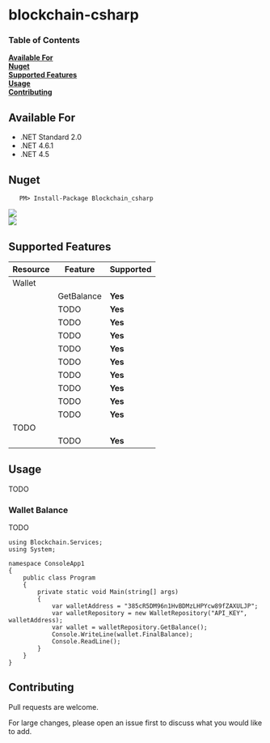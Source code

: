 # blockchain-csharp

### Table of Contents
**[Available For](#available-for)**<br>
**[Nuget](#nuget)**<br>
**[Supported Features](#supported-features)**<br>
**[Usage](#usage)**<br>
**[Contributing](#contributing)**<br>


## Available For
- .NET Standard 2.0
- .NET 4.6.1
- .NET 4.5


## Nuget

 ```
    PM> Install-Package Blockchain_csharp
```
[![](https://img.shields.io/nuget/v/Blockchain_csharp.svg)](https://www.nuget.org/packages/Blockchain_csharp/)\
[![](https://img.shields.io/nuget/dt/Blockchain_csharp.svg)](https://www.nuget.org/packages/Blockchain_csharp/)

## Supported Features
|Resource|Feature|Supported|
|------|--------------|-------------|
|Wallet|||
||GetBalance|**Yes**|
||TODO|**Yes**|
||TODO|**Yes**|
||TODO|**Yes**|
||TODO|**Yes**|
||TODO|**Yes**|
||TODO|**Yes**|
||TODO|**Yes**|
||TODO|**Yes**|
||TODO|**Yes**|
|TODO|||
||TODO|**Yes**|



## Usage
TODO

### Wallet Balance
TODO
```
using Blockchain.Services;
using System;

namespace ConsoleApp1
{
    public class Program
    {
        private static void Main(string[] args)
        {
            var walletAddress = "385cR5DM96n1HvBDMzLHPYcw89fZAXULJP";
            var walletRepository = new WalletRepository("API_KEY", walletAddress);
            var wallet = walletRepository.GetBalance();
            Console.WriteLine(wallet.FinalBalance);
            Console.ReadLine();
        }
    }
}
```




## Contributing

Pull requests are welcome. 

For large changes, please open an issue first to discuss what you would like to add.
